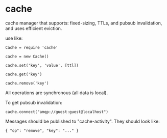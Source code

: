 cache
=====

cache manager that supports: fixed-sizing, TTLs, and pubsub invalidation, and uses efficient eviction.

use like:

    Cache = require 'cache'
    
    cache = new Cache()
    
    cache.set('key', 'value', [ttl])
    
    cache.get('key')
    
    cache.remove('key')

All operations are synchronous (all data is local).

To get pubsub invalidation:

    cache.connect("amqp://guest:guest@localhost")

Messages should be published to "cache-activity".  They should look like:

    { "op": "remove", "key": "..." }
  
